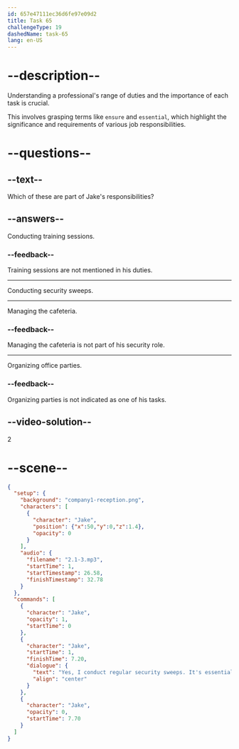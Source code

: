 ```yaml
---
id: 657e47111ec36d6fe97e09d2
title: Task 65
challengeType: 19
dashedName: task-65
lang: en-US
---
```


<!-- (audio) Jake: Yes, I conduct regular security sweeps. It's essential to ensure everything is secure. -->

# --description--

Understanding a professional's range of duties and the importance of each task is crucial.

This involves grasping terms like `ensure` and `essential`, which highlight the significance and requirements of various job responsibilities.

# --questions--

## --text--

Which of these are part of Jake's responsibilities?

## --answers--

Conducting training sessions.

### --feedback--

Training sessions are not mentioned in his duties.

---

Conducting security sweeps.

---

Managing the cafeteria.

### --feedback--

Managing the cafeteria is not part of his security role.

---

Organizing office parties.

### --feedback--

Organizing parties is not indicated as one of his tasks.

## --video-solution--

2

# --scene--

```json
{
  "setup": {
    "background": "company1-reception.png",
    "characters": [
      {
        "character": "Jake",
        "position": {"x":50,"y":0,"z":1.4},
        "opacity": 0
      }
    ],
    "audio": {
      "filename": "2.1-3.mp3",
      "startTime": 1,
      "startTimestamp": 26.58,
      "finishTimestamp": 32.78
    }
  },
  "commands": [
    {
      "character": "Jake",
      "opacity": 1,
      "startTime": 0
    },
    {
      "character": "Jake",
      "startTime": 1,
      "finishTime": 7.20,
      "dialogue": {
        "text": "Yes, I conduct regular security sweeps. It's essential to ensure everything is secure.",
        "align": "center"
      }
    },
    {
      "character": "Jake",
      "opacity": 0,
      "startTime": 7.70
    }
  ]
}
```
